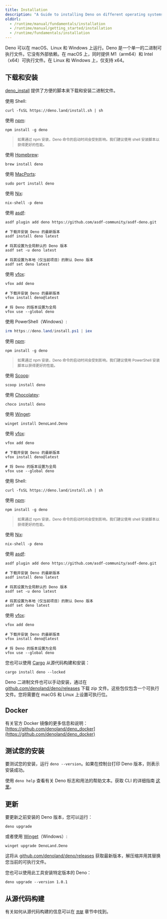 ```yaml
---
title: Installation
description: "A Guide to installing Deno on different operating systems. Includes instructions for Windows, macOS, and Linux using various package managers, manual installation methods, and Docker containers."
oldUrl:
  - /runtime/manual/fundamentals/installation
  - /runtime/manual/getting_started/installation
  - /runtime/fundamentals/installation
---
```


Deno 可以在 macOS、Linux 和 Windows 上运行。Deno 是一个单一的二进制可执行文件。它没有外部依赖。在 macOS 上，同时提供 M1（arm64）和 Intel（x64）可执行文件。在 Linux 和 Windows 上，仅支持 x64。

## 下载和安装

[deno_install](https://github.com/denoland/deno_install) 提供了方便的脚本来下载和安装二进制文件。

<deno-tabs group-id="operating-systems">
<deno-tab value="mac" label="macOS" default>

使用 Shell:

```shell
curl -fsSL https://deno.land/install.sh | sh
```

使用 [npm](https://npmjs.com/package/deno):

```shell
npm install -g deno
```

> <small>如果通过 npm 安装，Deno 命令的启动时间会受到影响。我们建议使用 shell 安装脚本以获得更好的性能。</small>

使用 [Homebrew](https://formulae.brew.sh/formula/deno):

```shell
brew install deno
```

使用 [MacPorts](https://ports.macports.org/port/deno/):

```shell
sudo port install deno
```

使用 [Nix](https://nixos.org/download.html):

```shell
nix-shell -p deno
```

使用 [asdf](https://asdf-vm.com/):

```shell
asdf plugin add deno https://github.com/asdf-community/asdf-deno.git

# 下载并安装 Deno 的最新版本
asdf install deno latest

# 将其设置为全局默认的 Deno 版本
asdf set -u deno latest

# 将其设置为本地（仅当前项目）的默认 Deno 版本
asdf set deno latest
```

使用 [vfox](https://vfox.lhan.me/):

```shell
vfox add deno

# 下载并安装 Deno 的最新版本
vfox install deno@latest

# 将 Deno 的版本设置为全局
vfox use --global deno
```

</deno-tab>
<deno-tab value="windows" label="Windows">

使用 PowerShell（Windows）:

```powershell
irm https://deno.land/install.ps1 | iex
```

使用 [npm](https://npmjs.com/package/deno):

```shell
npm install -g deno
```

> <small>如果通过 npm 安装，Deno 命令的启动时间会受到影响。我们建议使用 PowerShell 安装脚本以获得更好的性能。</small>

使用 [Scoop](https://scoop.sh/):

```shell
scoop install deno
```

使用 [Chocolatey](https://chocolatey.org/packages/deno):

```shell
choco install deno
```

使用 [Winget](https://github.com/microsoft/winget-cli):

```shell
winget install DenoLand.Deno
```

使用 [vfox](https://vfox.lhan.me/):

```shell
vfox add deno

# 下载并安装 Deno 的最新版本
vfox install deno@latest

# 将 Deno 的版本设置为全局
vfox use --global deno
```

</deno-tab>
<deno-tab value="linux" label="Linux">

使用 Shell:

```shell
curl -fsSL https://deno.land/install.sh | sh
```

使用 [npm](https://npmjs.com/package/deno):

```shell
npm install -g deno
```

> <small>如果通过 npm 安装，Deno 命令的启动时间会受到影响。我们建议使用 shell 安装脚本以获得更好的性能。</small>

使用 [Nix](https://nixos.org/download.html):

```shell
nix-shell -p deno
```

使用 [asdf](https://asdf-vm.com/):

```shell
asdf plugin add deno https://github.com/asdf-community/asdf-deno.git

# 下载并安装 Deno 的最新版本
asdf install deno latest

# 将其设置为全局默认的 Deno 版本
asdf set -u deno latest

# 将其设置为本地（仅当前项目）的默认 Deno 版本
asdf set deno latest
```

使用 [vfox](https://vfox.lhan.me/):

```shell
vfox add deno

# 下载并安装 Deno 的最新版本
vfox install deno@latest

# 将 Deno 的版本设置为全局
vfox use --global deno
```

</deno-tab>
</deno-tabs>

您也可以使用 [Cargo](https://crates.io/crates/deno) 从源代码构建和安装：

```shell
cargo install deno --locked
```

Deno 二进制文件也可以手动安装，通过在 [github.com/denoland/deno/releases](https://github.com/denoland/deno/releases) 下载 zip 文件。这些包仅包含一个可执行文件。您将需要在 macOS 和 Linux 上设置可执行位。

## Docker

有关官方 Docker 镜像的更多信息和说明：
[https://github.com/denoland/deno_docker](https://github.com/denoland/deno_docker)

## 测试您的安装

要测试您的安装，运行 `deno --version`。如果在控制台打印 Deno 版本，则表示安装成功。

使用 `deno help` 查看有关 Deno 标志和用法的帮助文本。获取 CLI 的详细指南
[这里](/runtime/getting_started/command_line_interface/)。

## 更新

要更新之前安装的 Deno 版本，您可以运行：

```shell
deno upgrade
```

或者使用 [Winget](https://github.com/microsoft/winget-cli)（Windows）:

```shell
winget upgrade DenoLand.Deno
```

这将从 [github.com/denoland/deno/releases](https://github.com/denoland/deno/releases) 获取最新版本，解压缩并用其替换您当前的可执行文件。

您也可以使用此工具安装特定版本的 Deno：

```shell
deno upgrade --version 1.0.1
```

## 从源代码构建

有关如何从源代码构建的信息可以在
[`贡献`](/runtime/contributing/building_from_source/) 章节中找到。